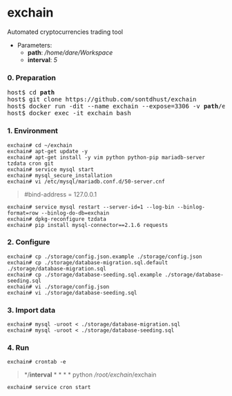 # exchain
Automated cryptocurrencies trading tool

- Parameters:
  - **path**: */home/dare/Workspace*
  - **interval**: *5*

### 0. Preparation
<pre>
host$ cd <b>path</b>
host$ git clone https://github.com/sontdhust/exchain
host$ docker run -dit --name exchain --expose=3306 -v <b>path</b>/exchain:<i>/root/exchain</i> ubuntu
host$ docker exec -it exchain bash
</pre>

### 1. Environment
```
exchain# cd ~/exchain
exchain# apt-get update -y
exchain# apt-get install -y vim python python-pip mariadb-server tzdata cron git
exchain# service mysql start
exchain# mysql_secure_installation
exchain# vi /etc/mysql/mariadb.conf.d/50-server.cnf
```
> #bind-address = 127.0.0.1

```
exchain# service mysql restart --server-id=1 --log-bin --binlog-format=row --binlog-do-db=exchain
exchain# dpkg-reconfigure tzdata
exchain# pip install mysql-connector==2.1.6 requests
```

### 2. Configure
```
exchain# cp ./storage/config.json.example ./storage/config.json
exchain# cp ./storage/database-migration.sql.default ./storage/database-migration.sql
exchain# cp ./storage/database-seeding.sql.example ./storage/database-seeding.sql
exchain# vi ./storage/config.json
exchain# vi ./storage/database-seeding.sql
```

### 3. Import data
```
exchain# mysql -uroot < ./storage/database-migration.sql
exchain# mysql -uroot < ./storage/database-seeding.sql
```

### 4. Run
```
exchain# crontab -e
```
> */<b>interval</b> * * * * python <i>/root/exchain</i>/exchain

```
exchain# service cron start
```
